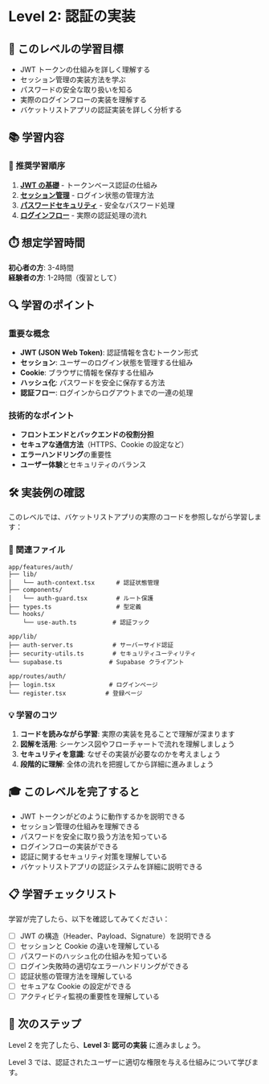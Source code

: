 # Level 2: 認証の実装

## 🎯 このレベルの学習目標

- JWT トークンの仕組みを詳しく理解する
- セッション管理の実装方法を学ぶ
- パスワードの安全な取り扱いを知る
- 実際のログインフローの実装を理解する
- バケットリストアプリの認証実装を詳しく分析する

## 📚 学習内容

### 📖 推奨学習順序

1. **[JWT の基礎](./jwt-basics.md)** - トークンベース認証の仕組み
2. **[セッション管理](./session-management.md)** - ログイン状態の管理方法
3. **[パスワードセキュリティ](./password-security.md)** - 安全なパスワード処理
4. **[ログインフロー](./login-flow.md)** - 実際の認証処理の流れ

## ⏱️ 想定学習時間

**初心者の方**: 3-4時間  
**経験者の方**: 1-2時間（復習として）

## 🔍 学習のポイント

### 重要な概念

- **JWT (JSON Web Token)**: 認証情報を含むトークン形式
- **セッション**: ユーザーのログイン状態を管理する仕組み
- **Cookie**: ブラウザに情報を保存する仕組み
- **ハッシュ化**: パスワードを安全に保存する方法
- **認証フロー**: ログインからログアウトまでの一連の処理

### 技術的なポイント

- **フロントエンドとバックエンドの役割分担**
- **セキュアな通信方法**（HTTPS、Cookie の設定など）
- **エラーハンドリング**の重要性
- **ユーザー体験**とセキュリティのバランス

## 🛠️ 実装例の確認

このレベルでは、バケットリストアプリの実際のコードを参照しながら学習します：

### 📁 関連ファイル

```
app/features/auth/
├── lib/
│   └── auth-context.tsx      # 認証状態管理
├── components/
│   └── auth-guard.tsx        # ルート保護
├── types.ts                  # 型定義
└── hooks/
    └── use-auth.ts          # 認証フック

app/lib/
├── auth-server.ts           # サーバーサイド認証
├── security-utils.ts        # セキュリティユーティリティ
└── supabase.ts             # Supabase クライアント

app/routes/auth/
├── login.tsx               # ログインページ
└── register.tsx           # 登録ページ
```

### 💡 学習のコツ

1. **コードを読みながら学習**: 実際の実装を見ることで理解が深まります
2. **図解を活用**: シーケンス図やフローチャートで流れを理解しましょう
3. **セキュリティを意識**: なぜその実装が必要なのかを考えましょう
4. **段階的に理解**: 全体の流れを把握してから詳細に進みましょう

## 🎓 このレベルを完了すると

- JWT トークンがどのように動作するかを説明できる
- セッション管理の仕組みを理解できる
- パスワードを安全に取り扱う方法を知っている
- ログインフローの実装ができる
- 認証に関するセキュリティ対策を理解している
- バケットリストアプリの認証システムを詳細に説明できる

## 📋 学習チェックリスト

学習が完了したら、以下を確認してみてください：

- [ ] JWT の構造（Header、Payload、Signature）を説明できる
- [ ] セッションと Cookie の違いを理解している
- [ ] パスワードのハッシュ化の仕組みを知っている
- [ ] ログイン失敗時の適切なエラーハンドリングができる
- [ ] 認証状態の管理方法を理解している
- [ ] セキュアな Cookie の設定ができる
- [ ] アクティビティ監視の重要性を理解している

## 🚀 次のステップ

Level 2 を完了したら、**Level 3: 認可の実装** に進みましょう。

Level 3 では、認証されたユーザーに適切な権限を与える仕組みについて学びます。